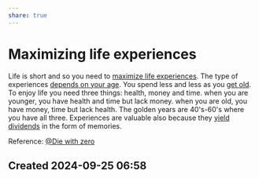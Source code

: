 ```yaml
---
share: true
---
```


# Maximizing life experiences
Life is short and so you need to [maximize life experiences](./Die%20with%20zero.md). 
The type of experiences [depends on your age](./Not%20every%20option%20is%20open%20for%20you%20at%20any%20age.md). You spend less and less as you [get old](./Go-Go,%20slow-Go%20and%20no-Go%20years.md). 
To enjoy life you need three things: health, money and time. when you are younger, you have health and time but lack money. when you are old, you have money, time but lack health. The golden years are 40's-60's where you have all three.
Experiences are valuable also because they [yield dividends](./Experience%20yield%20dividends.md) in the form of memories.

Reference: [@Die with zero](./@Die%20with%20zero.md)

## Created 2024-09-25 06:58

